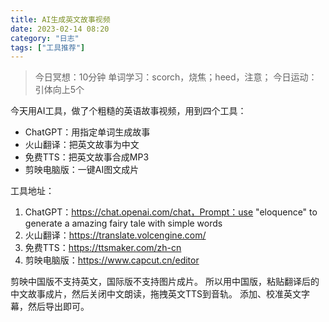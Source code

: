```yaml
---
title: AI生成英文故事视频
date: 2023-02-14 08:20 
category: "日志"
tags: ["工具推荐"]
---
```


> 今日冥想：10分钟
> 单词学习：scorch，烧焦；heed，注意；
> 今日运动：引体向上5个

今天用AI工具，做了个粗糙的英语故事视频，用到四个工具：
- ChatGPT：用指定单词生成故事
- 火山翻译：把英文故事为中文
- 免费TTS：把英文故事合成MP3
- 剪映电脑版：一键AI图文成片

工具地址：
1. ChatGPT：https://chat.openai.com/chat，Prompt：use "eloquence" to generate a amazing fairy tale with simple words
2. 火山翻译：https://translate.volcengine.com/
3. 免费TTS：https://ttsmaker.com/zh-cn
4. 剪映电脑版：https://www.capcut.cn/editor

剪映中国版不支持英文，国际版不支持图片成片。
所以用中国版，粘贴翻译后的中文故事成片，然后关闭中文朗读，拖拽英文TTS到音轨。
添加、校准英文字幕，然后导出即可。

